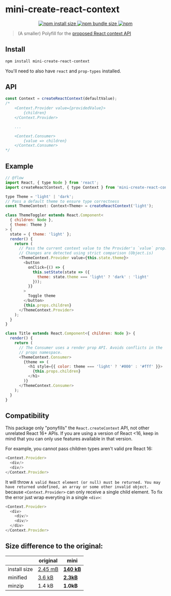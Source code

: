 # mini-create-react-context

<p align="center">
<a href="https://packagephobia.now.sh/result?p=mini-create-react-context">
	<img alt="npm install size" src="https://packagephobia.now.sh/badge?p=mini-create-react-context">
</a>
<a href="https://bundlephobia.com/result?p=mini-create-react-context@latest">
	<img alt="npm bundle size" src="https://img.shields.io/bundlephobia/min/mini-create-react-context/latest.svg?style=flat-square">
</a>
<a href="https://www.npmjs.com/package/mini-create-react-context">
    <img alt="npm" src="https://img.shields.io/npm/v/mini-create-react-context.svg?style=flat-square">
</a>
</p>

> (A smaller) Polyfill for the [proposed React context API](https://github.com/reactjs/rfcs/pull/2)

## Install

```sh
npm install mini-create-react-context
```

You'll need to also have `react` and `prop-types` installed.

## API

```js
const Context = createReactContext(defaultValue);
/*
	<Context.Provider value={providedValue}>
		{children}
	</Context.Provider>

	...

	<Context.Consumer>
		{value => children}
	</Context.Consumer>
*/
```

## Example

```js
// @flow
import React, { type Node } from 'react';
import createReactContext, { type Context } from 'mini-create-react-context';

type Theme = 'light' | 'dark';
// Pass a default theme to ensure type correctness
const ThemeContext: Context<Theme> = createReactContext('light');

class ThemeToggler extends React.Component<
  { children: Node },
  { theme: Theme }
> {
  state = { theme: 'light' };
  render() {
    return (
      // Pass the current context value to the Provider's `value` prop.
      // Changes are detected using strict comparison (Object.is)
      <ThemeContext.Provider value={this.state.theme}>
        <button
          onClick={() => {
            this.setState(state => ({
              theme: state.theme === 'light' ? 'dark' : 'light'
            }));
          }}
        >
          Toggle theme
        </button>
        {this.props.children}
      </ThemeContext.Provider>
    );
  }
}

class Title extends React.Component<{ children: Node }> {
  render() {
    return (
      // The Consumer uses a render prop API. Avoids conflicts in the
      // props namespace.
      <ThemeContext.Consumer>
        {theme => (
          <h1 style={{ color: theme === 'light' ? '#000' : '#fff' }}>
            {this.props.children}
          </h1>
        )}
      </ThemeContext.Consumer>
    );
  }
}
```

## Compatibility

This package only "ponyfills" the `React.createContext` API, not other unrelated React 16+ APIs. If you are using a version of React <16, keep in mind that you can only use features available in that version.

For example, you cannot pass children types aren't valid pre React 16:

```js
<Context.Provider>
  <div/>
  <div/>
</Context.Provider>
```

It will throw `A valid React element (or null) must be returned. You may have returned undefined, an array or some other invalid object.` because `<Context.Provider>` can only receive a single child element. To fix the error just wrap everyting in a single `<div>`:

```js
<Context.Provider>
  <div>
    <div/>
    <div/>
  </div>
</Context.Provider>
```

## Size difference to the original:
|            | original | **mini**
|------------|----------|-----
|install size| [2.45 mB](https://packagephobia.now.sh/result?p=create-react-context) | [**140 kB**](https://packagephobia.now.sh/result?p=mini-create-react-context)
|minified    | [3.6 kB](https://bundlephobia.com/result?p=create-react-context) | [**2.3kB**](https://bundlephobia.com/result?p=mini-create-react-context)
|minzip      | 1.4 kB   | **1.0kB**
